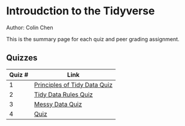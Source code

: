 # Introudction to the Tidyverse

Author: Colin Chen </br>

This is the summary page for each quiz and peer grading assignment.</br>

## Quizzes
Quiz # | Link 
--- | --- 
1 | [Principles of Tidy Data Quiz](https://github.com/hsc251/R-Learn/blob/master/JHU_Tidyverse/01_Introduction_to_Tidyverse/quiz/quiz1_principles_of_tidy_data.md)
2 | [Tidy Data Rules Quiz](https://github.com/hsc251/R-Learn/blob/master/JHU_Tidyverse/01_Introduction_to_Tidyverse/quiz/quiz2_tidy_data_rules.md)
3 | [Messy Data Quiz](https://github.com/hsc251/R-Learn/blob/master/JHU_Tidyverse/01_Introduction_to_Tidyverse/quiz/quiz3_messy_data.md)
4 | [Quiz](https://github.com/hsc251/RLearn/blob/master/JHU_DataScience/01_Data_Scientist_Toolbox/quiz/JHU01_quiz4.md)
</br>
